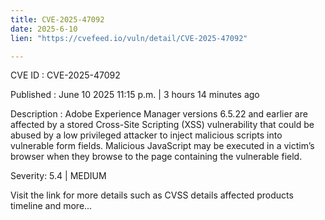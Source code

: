 ```yaml
---
title: CVE-2025-47092
date: 2025-6-10
lien: "https://cvefeed.io/vuln/detail/CVE-2025-47092"

---
```


CVE ID : CVE-2025-47092

Published :  June 10
2025
11:15 p.m. | 3 hours
14 minutes ago

Description : Adobe Experience Manager versions 6.5.22 and earlier are affected by a stored Cross-Site Scripting (XSS) vulnerability that could be abused by a low privileged attacker to inject malicious scripts into vulnerable form fields. Malicious JavaScript may be executed in a victim’s browser when they browse to the page containing the vulnerable field.

Severity: 5.4 | MEDIUM

Visit the link for more details
such as CVSS details
affected products
timeline
and more...
